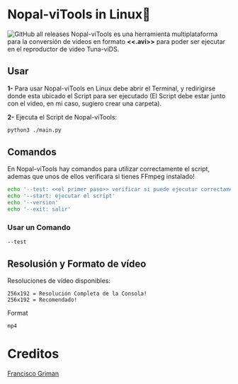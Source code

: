 # Nopal-viTools in Linux🐧
![GitHub all releases](https://img.shields.io/github/downloads/nopal-vi/nopal-vitools-sh/total?color=green&style=flat-square)
Nopal-viTools es una herramienta multiplataforma para la conversión de videos en formato **<<.avi>>** para poder ser ejecutar en el reproductor de video Tuna-viDS.

## Usar
**1-** Para usar Nopal-viTools en Linux debe abrir el Terminal, y redirigirse donde esta ubicado el Script para ser ejecutado (El Script debe estar junto con el video, en mi caso, sugiero crear una carpeta).

**2-** Ejecuta el Script de Nopal-viTools:

```sh
python3 ./main.py
```
## Comandos
En Nopal-viTools hay comandos para utilizar correctamente el script, ademas que unos de ellos verificara si tienes FFmpeg instalado!

```sh
echo '--test: <<el primer paso>> verificar si puede ejecutar correctamente el script'
echo '--start: ejecutar el script'
echo '--version'
echo '--exit: salir'
```
### Usar un Comando

```
--test
```

## Resolusión y Formato de vídeo
Resoluciones de vídeo disponibles:
```
256x192 = Resolución Completa de la Consola!
256x192 = Recomendado!
```
Format
```
mp4
```
# Creditos
[Francisco Griman](https://github.com/fcoagz)
